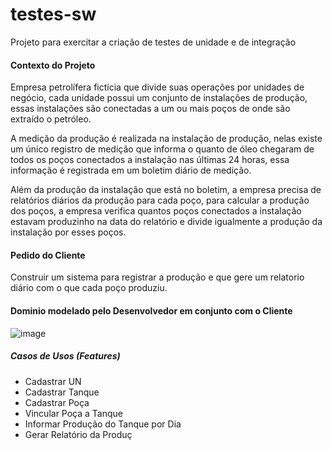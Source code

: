 # testes-sw
Projeto para exercitar a criação de testes de unidade e de integração

#### Contexto do Projeto

Empresa petrolífera fictícia que divide suas operações por unidades de negócio, cada unidade possui um conjunto de instalações de produção, essas instalações são conectadas a um ou mais poços de onde são extraído o petróleo.

A medição da produção é realizada na instalação de produção, nelas existe um único registro de medição que informa o quanto de óleo chegaram de todos os poços conectados a instalação nas últimas 24 horas, essa informação é registrada em um boletim diário de medição.

Além da produção da instalação que está no boletim, a empresa precisa de relatórios diários da produção para cada poço, para calcular a produção dos poços, a empresa verifica quantos poços conectados a instalação estavam produzinho na data do relatório e divide igualmente a produção da instalação por esses poços.

#### Pedido do Cliente

Construir um sistema para registrar a produção e que gere um relatorio diário com o que cada poço produziu.

#### Dominio modelado pelo Desenvolvedor em conjunto com o Cliente

![image](https://user-images.githubusercontent.com/67016005/215272058-b306cc1a-c708-4234-9245-b10f4b9d8e07.png)

##### Casos de Usos (Features)

* Cadastrar UN
* Cadastrar Tanque
* Cadastrar Poça
* Vincular Poça a Tanque
* Informar Produção do Tanque por Dia
* Gerar Relatório da Produç
